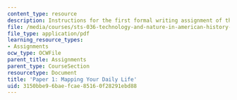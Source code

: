 ```yaml
---
content_type: resource
description: Instructions for the first formal writing assignment of the course.
file: /media/courses/sts-036-technology-and-nature-in-american-history-spring-2008/3150bbe96baefcae85160f28291ebd88_paper1.pdf
file_type: application/pdf
learning_resource_types:
- Assignments
ocw_type: OCWFile
parent_title: Assignments
parent_type: CourseSection
resourcetype: Document
title: 'Paper 1: Mapping Your Daily Life'
uid: 3150bbe9-6bae-fcae-8516-0f28291ebd88
---
```

